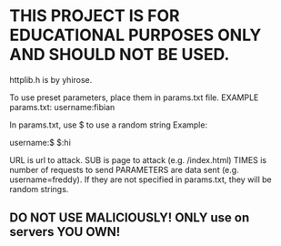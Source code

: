 # THIS PROJECT IS FOR EDUCATIONAL PURPOSES ONLY AND SHOULD NOT BE USED.

httplib.h is by yhirose.

To use preset parameters, place them in params.txt file.
EXAMPLE params.txt:
username:fibian

In params.txt, use $ to use a random string
Example:

username:$
$:hi

URL is url to attack.
SUB is page to attack (e.g. /index.html)
TIMES is number of requests to send
PARAMETERS are data sent (e.g. username=freddy). If they are not specified in params.txt, they will be random strings.

## DO NOT USE MALICIOUSLY! ONLY use on servers YOU OWN!
